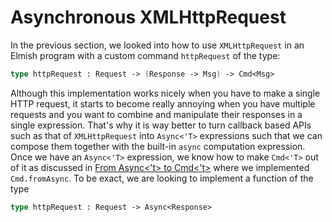 # Asynchronous XMLHttpRequest

In the previous section, we looked into how to use `XMLHttpRequest` in an Elmish program with a custom command `httpRequest` of the type:
```fsharp
type httpRequest : Request -> (Response -> Msg) -> Cmd<Msg>
```
Although this implementation works nicely when you have to make a single HTTP request, it starts to become really annoying when you have multiple requests and you want to combine and manipulate their responses in a single expression. That's why it is way better to turn callback based APIs such as that of `XMLHttpRequest` into `Async<'T>` expressions such that we can compose them together with the built-in `async` computation expression. Once we have an `Async<'T>` expression, we know how to make `Cmd<'T>` out of it as discussed in [From Async<'t> to Cmd<'t>](async-to-cmd.md) where we implemented `Cmd.fromAsync`. To be exact, we are looking to implement a function of the type
```fsharp
type httpRequest : Request -> Async<Response>
```
